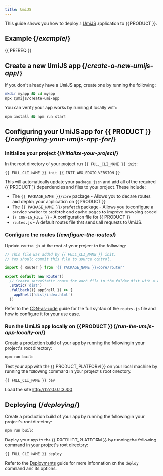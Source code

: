 ```yaml
---
title: UmiJS
---
```


This guide shows you how to deploy a [UmiJS](https://umijs.org/) application to {{ PRODUCT }}.

## Example {/*example*/}

<ExampleButtons
  title="UmiJS"
  siteUrl="https://edgio-community-examples-umijs-live.layer0-limelight.link/"
  repoUrl="https://github.com/edgio-docs/edgio-umijs-example"
  deployFromRepo />

{{ PREREQ }}

## Create a new UmiJS app {/*create-a-new-umijs-app*/}

If you don't already have a UmiJS app, create one by running the following:

```bash
mkdir myapp && cd myapp
npx @umijs/create-umi-app
```

You can verify your app works by running it locally with:

```bash
npm install && npm run start
```

## Configuring your UmiJS app for {{ PRODUCT }} {/*configuring-your-umijs-app-for*/}

### Initialize your project {/*initialize-your-project*/}

In the root directory of your project run `{{ FULL_CLI_NAME }} init`:

```bash
{{ FULL_CLI_NAME }} init {{ INIT_ARG_EDGIO_VERSION }}
```

This will automatically update your `package.json` and add all of the required {{ PRODUCT }} dependencies and files to your project. These include:

- The `{{ PACKAGE_NAME }}/core` package - Allows you to declare routes and deploy your application on {{ PRODUCT }}
- The `{{ PACKAGE_NAME }}/prefetch` package - Allows you to configure a service worker to prefetch and cache pages to improve browsing speed
- `{{ CONFIG_FILE }}` - A configuration file for {{ PRODUCT }}
- `routes.js` - A default routes file that sends all requests to UmiJS.

### Configure the routes {/*configure-the-routes*/}

Update `routes.js` at the root of your project to the following:

```js
// This file was added by {{ FULL_CLI_NAME }} init.
// You should commit this file to source control.

import { Router } from '{{ PACKAGE_NAME }}/core/router'

export default new Router()
  // Create serveStatic route for each file in the folder dist with a cache-control header of 's-maxage=315360000'
  .static('dist')
  .fallback(({ appShell }) => {
    appShell('dist/index.html')
  })
```

Refer to the [CDN-as-code](/guides/performance/cdn_as_code) guide for the full syntax of the `routes.js` file and how to configure it for your use case.

### Run the UmiJS app locally on {{ PRODUCT }} {/*run-the-umijs-app-locally-on*/}

Create a production build of your app by running the following in your project's root directory:

```bash
npm run build
```

Test your app with the {{ PRODUCT_PLATFORM }} on your local machine by running the following command in your project's root directory:

```bash
{{ FULL_CLI_NAME }} dev
```

Load the site http://127.0.0.1:3000

## Deploying {/*deploying*/}

Create a production build of your app by running the following in your project's root directory:

```bash
npm run build
```

Deploy your app to the {{ PRODUCT_PLATFORM }} by running the following command in your project's root directory:

```bash
{{ FULL_CLI_NAME }} deploy
```

Refer to the [Deployments](/guides/basics/deployments) guide for more information on the `deploy` command and its options.
